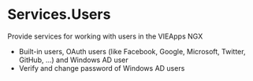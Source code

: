 # Services.Users

Provide services for working with users in the VIEApps NGX

- Built-in users, OAuth users (like Facebook, Google, Microsoft, Twitter, GitHub, ...) and Windows AD user
- Verify and change password of Windows AD users
